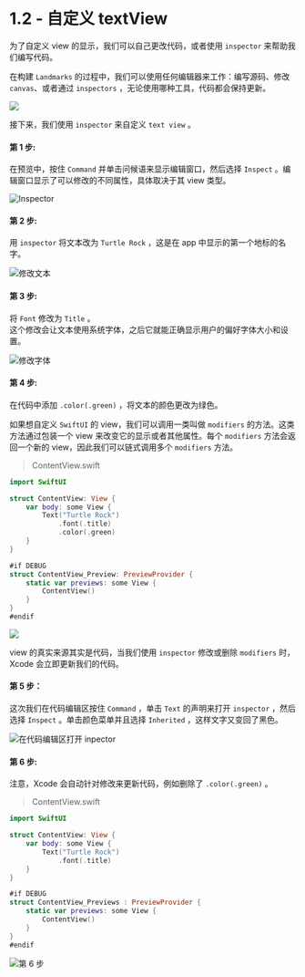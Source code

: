# 1.2 - 自定义 textView

为了自定义 view 的显示，我们可以自己更改代码，或者使用 `inspector` 来帮助我们编写代码。

在构建 `Landmarks` 的过程中，我们可以使用任何编辑器来工作：编写源码、修改 `canvas`、或者通过 `inspectors` ，无论使用哪种工具，代码都会保持更新。

![](../../../.gitbook/assets/2.0.gif)

接下来，我们使用 `inspector` 来自定义 `text view` 。

#### 第 1 步:

在预览中，按住 `Command` 并单击问候语来显示编辑窗口，然后选择 `Inspect` 。编辑窗口显示了可以修改的不同属性，具体取决于其 view 类型。

![Inspector](../../../.gitbook/assets/snip20190626_6.png)

#### 第 2 步:

用 `inspector` 将文本改为 `Turtle Rock` ，这是在 app 中显示的第一个地标的名字。

![&#x4FEE;&#x6539;&#x6587;&#x672C;](../../../.gitbook/assets/snip20190626_7.png)

#### 第 3 步:

将 `Font` 修改为 `Title` 。  
这个修改会让文本使用系统字体，之后它就能正确显示用户的偏好字体大小和设置。

![&#x4FEE;&#x6539;&#x5B57;&#x4F53;](../../../.gitbook/assets/snip20190626_8.png)

#### 第 4 步:

在代码中添加 `.color(.green)` ，将文本的颜色更改为绿色。

如果想自定义 `SwiftUI` 的 view，我们可以调用一类叫做 `modifiers` 的方法。这类方法通过包装一个 view 来改变它的显示或者其他属性。每个 `modifiers` 方法会返回一个新的 view，因此我们可以链式调用多个 `modifiers` 方法。

> ContentView.swift

```swift
import SwiftUI

struct ContentView: View {
    var body: some View {
        Text("Turtle Rock")
            .font(.title)
            .color(.green)
    }
}

#if DEBUG
struct ContentView_Preview: PreviewProvider {
    static var previews: some View {
        ContentView()
    }
}
#endif
```

![](../../../.gitbook/assets/snip20190626_9.png)

view 的真实来源其实是代码，当我们使用 `inspector` 修改或删除 `modifiers` 时，Xcode 会立即更新我们的代码。

#### 第 5 步：

这次我们在代码编辑区按住 `Command` ，单击 `Text` 的声明来打开 `inspector` ，然后选择 `Inspect` 。单击颜色菜单并且选择 `Inherited` ，这样文字又变回了黑色。

![&#x5728;&#x4EE3;&#x7801;&#x7F16;&#x8F91;&#x533A;&#x6253;&#x5F00; inpector](../../../.gitbook/assets/snip20190626_10.png)

#### 第 6 步:

注意，Xcode 会自动针对修改来更新代码，例如删除了 `.color(.green)` 。

> ContentView.swift

```swift
import SwiftUI

struct ContentView: View {
    var body: some View {
        Text("Turtle Rock")
            .font(.title)
    }
}

#if DEBUG
struct ContentView_Previews : PreviewProvider {
    static var previews: some View {
        ContentView()
    }
}
#endif
```

![&#x7B2C; 6 &#x6B65;](../../../.gitbook/assets/snip20190627_30.png)

